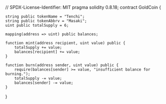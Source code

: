 // SPDX-License-Identifier: MIT
pragma solidity 0.8.18;
contract GoldCoin {

    string public tokenName = "Tenchi";
    string public tokenAbbrv = "Masaki";
    uint public totalSupply = 6;

    mapping(address => uint) public balances;

    function mint(address recipient, uint value) public {
        totalSupply += value;
        balances[recipient] += value;
    }

    function burn(address sender, uint value) public {
        require(balances[sender] >= value, "insufficient balance for burning.");
        totalSupply -= value;
        balances[sender] -= value;
    }
}
